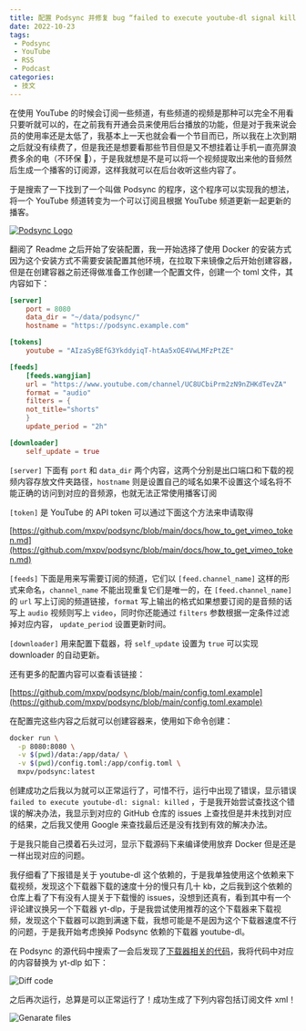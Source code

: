 ```yaml
---
title: 配置 Podsync 并修复 bug “failed to execute youtube-dl signal killed”
date: 2022-10-23
tags:
 - Podsync
 - YouTube
 - RSS
 - Podcast
categories:
 - 技文
---
```


在使用 YouTube 的时候会订阅一些频道，有些频道的视频是那种可以完全不用看只要听就可以的，在之前我有开通会员来使用后台播放的功能，但是对于我来说会员的使用率还是太低了，我基本上一天也就会看一个节目而已，所以我在上次到期之后就没有续费了，但是我还是想要看那些节目但是又不想挂着让手机一直亮屏浪费多余的电（不环保 🐶），于是我就想是不是可以将一个视频提取出来他的音频然后生成一个播客的订阅源，这样我就可以在后台收听这些内容了。

<!-- more -->

于是搜索了一下找到了一个叫做 Podsync 的程序，这个程序可以实现我的想法，将一个 YouTube 频道转变为一个可以订阅且根据 YouTube 频道更新一起更新的播客。

[![Podsync Logo](/podsync_logo.png)](https://github.com/mxpv/podsync)

翻阅了 Readme 之后开始了安装配置，我一开始选择了使用 Docker 的安装方式因为这个安装方式不需要安装配置其他环境，在拉取下来镜像之后开始创建容器，但是在创建容器之前还得做准备工作创建一个配置文件，创建一个 toml 文件，其内容如下：

```toml
[server]
	port = 8080
	data_dir = "~/data/podsync/"
	hostname = "https://podsync.example.com"

[tokens]
	youtube = "AIzaSyBEfG3YkddyiqT-htAa5xOE4VwLMFzPtZE"

[feeds]
	[feeds.wangjian]
	url = "https://www.youtube.com/channel/UC8UCbiPrm2zN9nZHKdTevZA"
	format = "audio"
	filters = {
	not_title="shorts"
	}
	update_period = "2h"

[downloader]
	self_update = true
```

`[server]` 下面有 `port` 和 `data_dir` 两个内容，这两个分别是出口端口和下载的视频内容存放文件夹路径，`hostname` 则是设置自己的域名如果不设置这个域名将不能正确的访问到对应的音频源，也就无法正常使用播客订阅

`[token]` 是 YouTube 的 API token 可以通过下面这个方法来申请取得 

[https://github.com/mxpv/podsync/blob/main/docs/how_to_get_vimeo_token.md](https://github.com/mxpv/podsync/blob/main/docs/how_to_get_vimeo_token.md)

`[feeds]` 下面是用来写需要订阅的频道，它们以 `[feed.channel_name]` 这样的形式来命名，`channel_name` 不能出现重复它们是唯一的，在 `[feed.channel_name]` 的 `url` 写上订阅的频道链接，`format` 写上输出的格式如果想要订阅的是音频的话写上 `audio` 视频则写上 `video`，同时你还能通过 `filters` 参数根据一定条件过滤掉对应内容， `update_period` 设置更新时间。

`[downloader]` 用来配置下载器，将 `self_update` 设置为 `true` 可以实现 downloader 的自动更新。

还有更多的配置内容可以查看该链接：

[https://github.com/mxpv/podsync/blob/main/config.toml.example](https://github.com/mxpv/podsync/blob/main/config.toml.example)

在配置完这些内容之后就可以创建容器来，使用如下命令创建：

```bash
docker run \
  -p 8080:8080 \
  -v $(pwd)/data:/app/data/ \
  -v $(pwd)/config.toml:/app/config.toml \
  mxpv/podsync:latest
```

创建成功之后我以为就可以正常运行了，可惜不行，运行中出现了错误，显示错误 `failed to execute youtube-dl: signal: killed` ，于是我开始尝试查找这个错误的解决办法，我显示到对应的 GitHub 仓库的 issues 上查找但是并未找到对应的结果，之后我又使用 Google 来查找最后还是没有找到有效的解决办法。

于是我只能自己摸着石头过河，显示下载源码下来编译使用放弃 Docker 但是还是一样出现对应的问题。

我仔细看了下报错是关于 youtube-dl 这个依赖的，于是我单独使用这个依赖来下载视频，发现这个下载器下载的速度十分的慢只有几十 kb，之后我到这个依赖的仓库上看了下有没有人提关于下载慢的 issues，没想到还真有，看到其中有一个评论建议换另一个下载器 yt-dlp，于是我尝试使用推荐的这个下载器来下载视频，发现这个下载器可以跑到满速下载，我想可能是不是因为这个下载器速度不行的问题，于是我开始考虑换掉 Podsync 依赖的下载器 youtube-dl。

在 Podsync 的源代码中搜索了一会后发现了[下载器相关的代码](https://github.com/mxpv/podsync/blob/main/pkg/ytdl/ytdl.go?rgh-link-date=2022-10-24T13%3A14%3A35Z#L61)，我将代码中对应的内容替换为 yt-dlp 如下：

![Diff code](/Eg9dnTcE7SVw.png)

之后再次运行，总算是可以正常运行了！成功生成了下列内容包括订阅文件 xml！

![Genarate files](/4kwzerTX3SzN.png)